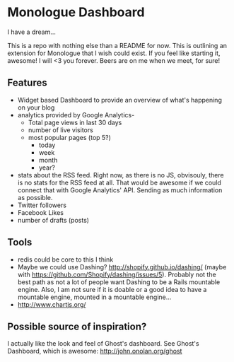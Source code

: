 # Monologue Dashboard

I have a dream...

This is a repo with nothing else than a README for now. This is outlining an extension for Monologue that I wish could exist. If you feel like starting it, awesome! I will <3 you forever. Beers are on me when we meet, for sure!

## Features
- Widget based Dashboard to provide an overview of what's happening on your blog
- analytics provided by Google Analytics-
  - Total page views in last 30 days
  - number of live visitors
  - most popular pages (top 5?)
    - today
    - week
    - month
    - year?
- stats about the RSS feed. Right now, as there is no JS, obvisouly, there is no stats for the RSS feed at all. That would be awesome if we could connect that with Google Analytics' API. Sending as much information as possible.
- Twitter followers
- Facebook Likes
- number of drafts (posts)

## Tools
- redis could be core to this I think
- Maybe we could use Dashing? http://shopify.github.io/dashing/  (maybe with https://github.com/Shopify/dashing/issues/5). Probably not the best path as not a lot of people want Dashing to be a Rails mountable engine. Also, I am not sure if it is doable or a good idea to have a mountable engine, mounted in a mountable engine...
- http://www.chartjs.org/

## Possible source of inspiration?

I actually like the look and feel of Ghost's dashboard. See Ghost's Dashboard, which is awesome: http://john.onolan.org/ghost